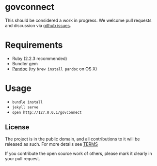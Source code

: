 # govconnect

This should be considered a work in progress.  We welcome pull requests and discussion via [github issues](https://github.com/18F/govconnect/issues).

# Requirements

- Ruby (2.2.3 recommended)
- Bundler gem
- [Pandoc](http://pandoc.org/installing.html) (try `brew install pandoc` on OS X)

# Usage

- `bundle install`
- `jekyll serve`
- `open http://127.0.0.1/govconnect`

## License

The project is in the public domain, and all contributions to it will be released as such. For more details see [TERMS](TERMS.md)

If you contribute the open source work of others, please mark it clearly in your pull request.
